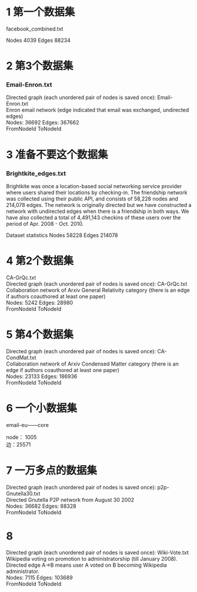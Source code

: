 
# 1     第一个数据集

facebook_combined.txt   


Nodes 4039
Edges 88234


# 2    第3个数据集
###  Email-Enron.txt


Directed graph (each unordered pair of nodes is saved once): Email-Enron.txt   
Enron email network (edge indicated that email was exchanged, undirected edges)  
Nodes: 36692 Edges: 367662  
FromNodeId	ToNodeId  




#  3   准备不要这个数据集

###  Brightkite_edges.txt   

Brightkite was once a location-based social networking service provider where users shared their locations by checking-in. The friendship network was collected using their public API, and consists of 58,228 nodes and 214,078 edges. The network is originally directed but we have constructed a network with undirected edges when there is a friendship in both ways. We have also collected a total of 4,491,143 checkins of these users over the period of Apr. 2008 - Oct. 2010.   


Dataset statistics
Nodes	58228
Edges	214078


#  4     第2个数据集
CA-GrQc.txt  
 Directed graph (each unordered pair of nodes is saved once): CA-GrQc.txt   
 Collaboration network of Arxiv General Relativity category (there is an edge if authors coauthored at least one paper)  
 Nodes: 5242 Edges: 28980   
 FromNodeId	ToNodeId  
 
 #  5  第4个数据集
 
Directed graph (each unordered pair of nodes is saved once): CA-CondMat.txt   
Collaboration network of Arxiv Condensed Matter category (there is an edge if authors coauthored at least one paper)   
Nodes: 23133 Edges: 186936  
FromNodeId	ToNodeId  


#  6  一个小数据集

email-eu——core

node： 1005  
边：25571


#  7  一万多点的数据集

Directed graph (each unordered pair of nodes is saved once): p2p-Gnutella30.txt   
Directed Gnutella P2P network from August 30 2002  
Nodes: 36682 Edges: 88328  
FromNodeId	ToNodeId  

#  8

Directed graph (each unordered pair of nodes is saved once): Wiki-Vote.txt     
Wikipedia voting on promotion to administratorship (till January 2008). Directed edge A->B means user A voted on B becoming Wikipedia administrator.    
Nodes: 7115 Edges: 103689    
FromNodeId	ToNodeId    